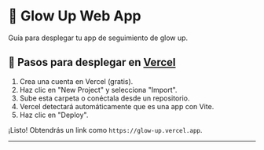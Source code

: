 # 🌟 Glow Up Web App

Guía para desplegar tu app de seguimiento de glow up.

## 🚀 Pasos para desplegar en [Vercel](https://vercel.com)

1. Crea una cuenta en Vercel (gratis).
2. Haz clic en "New Project" y selecciona "Import".
3. Sube esta carpeta o conéctala desde un repositorio.
4. Vercel detectará automáticamente que es una app con Vite.
5. Haz clic en "Deploy".

¡Listo! Obtendrás un link como `https://glow-up.vercel.app`.

---
